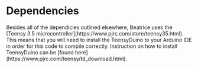 # Dependencies

<p>Besides all of the dependicies outlined elsewhere, Beatrice uses the [Teensy 3.5 microcontroller](https://www.pjrc.com/store/teensy35.html).
This means that you will need to install the TeensyDuino to your Arduino IDE in order for this code to compile correctly. Instruction on how
to install TeensyDuino can be [found here](https://www.pjrc.com/teensy/td_download.html).</p>
